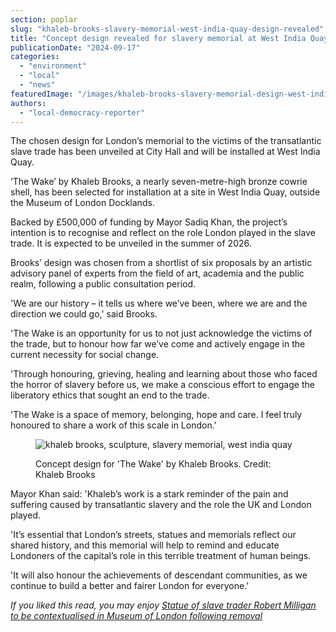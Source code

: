 ```yaml
---
section: poplar
slug: "khaleb-brooks-slavery-memorial-west-india-quay-design-revealed"
title: "Concept design revealed for slavery memorial at West India Quay"
publicationDate: "2024-09-17"
categories: 
  - "environment"
  - "local"
  - "news"
featuredImage: "/images/khaleb-brooks-slavery-memorial-design-west-india-quay.jpg"
authors: 
  - "local-democracy-reporter"
---
```


The chosen design for London’s memorial to the victims of the transatlantic slave trade has been unveiled at City Hall and will be installed at West India Quay.

‘The Wake’ by Khaleb Brooks, a nearly seven-metre-high bronze cowrie shell, has been selected for installation at a site in West India Quay, outside the Museum of London Docklands.

Backed by £500,000 of funding by Mayor Sadiq Khan, the project’s intention is to recognise and reflect on the role London played in the slave trade. It is expected to be unveiled in the summer of 2026.

Brooks’ design was chosen from a shortlist of six proposals by an artistic advisory panel of experts from the field of art, academia and the public realm, following a public consultation period.

'We are our history – it tells us where we’ve been, where we are and the direction we could go,' said Brooks.

'The Wake is an opportunity for us to not just acknowledge the victims of the trade, but to honour how far we’ve come and actively engage in the current necessity for social change.

'Through honouring, grieving, healing and learning about those who faced the horror of slavery before us, we make a conscious effort to engage the liberatory ethics that sought an end to the trade.

'The Wake is a space of memory, belonging, hope and care. I feel truly honoured to share a work of this scale in London.'

<figure>

![khaleb brooks, sculpture, slavery memorial, west india quay](/images/khaleb-brooks-slavery-memorial-design-west-india-quay-2.jpg)

<figcaption>

Concept design for 'The Wake' by Khaleb Brooks. Credit: Khaleb Brooks

</figcaption>

</figure>

Mayor Khan said: 'Khaleb’s work is a stark reminder of the pain and suffering caused by transatlantic slavery and the role the UK and London played.

'It’s essential that London’s streets, statues and memorials reflect our shared history, and this memorial will help to remind and educate Londoners of the capital’s role in this terrible treatment of human beings.

'It will also honour the achievements of descendant communities, as we continue to build a better and fairer London for everyone.'

_If you liked this read, you may enjoy [Statue of slave trader Robert Milligan to be contextualised in Museum of London following removal](https://poplarlondon.co.uk/robert-milligan-statue-museum-london/)_
